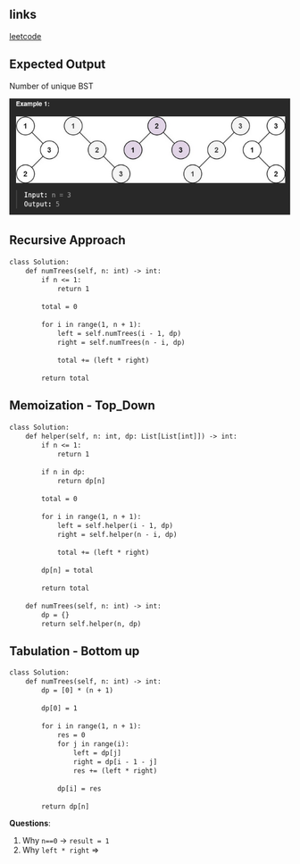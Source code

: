 ## links
[leetcode](https://leetcode.com/problems/unique-binary-search-trees)

## Expected Output
Number of unique BST

![image](../../images/unique-bst.png)

## Recursive Approach

```
class Solution:
    def numTrees(self, n: int) -> int:
        if n <= 1:
            return 1
        
        total = 0

        for i in range(1, n + 1):
            left = self.numTrees(i - 1, dp)
            right = self.numTrees(n - i, dp)

            total += (left * right)
        
        return total
```

## Memoization - Top_Down

```
class Solution:
    def helper(self, n: int, dp: List[List[int]]) -> int:
        if n <= 1:
            return 1
        
        if n in dp:
            return dp[n]
        
        total = 0

        for i in range(1, n + 1):
            left = self.helper(i - 1, dp)
            right = self.helper(n - i, dp)

            total += (left * right)
        
        dp[n] = total

        return total

    def numTrees(self, n: int) -> int:
        dp = {}
        return self.helper(n, dp)
```

## Tabulation - Bottom up

```
class Solution:
    def numTrees(self, n: int) -> int:
        dp = [0] * (n + 1) 

        dp[0] = 1

        for i in range(1, n + 1):
            res = 0
            for j in range(i):
                left = dp[j]
                right = dp[i - 1 - j]
                res += (left * right)
            
            dp[i] = res
        
        return dp[n]
```

**Questions**:
1. Why `n==0` -> `result = 1`
2. Why `left * right` =>


